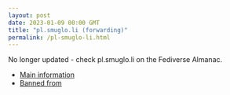 ```yaml
---
layout: post
date: 2023-01-09 00:00 GMT
title: "pl.smuglo.li (forwarding)"
permalink: /pl-smuglo-li.html
---
```


No longer updated - check pl.smuglo.li on the Fediverse Almanac.

* [Main information](https://www.fediversealmanac.com/api/v1/instances/pl.smuglo.li)
* [Banned from](https://www.fediversealmanac.com/api/v1/instances/pl.smuglo.li/banned_from)

